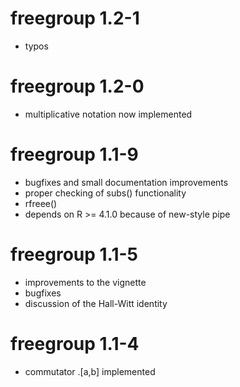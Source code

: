 # freegroup 1.2-1

- typos

# freegroup 1.2-0

- multiplicative notation now implemented

# freegroup 1.1-9

- bugfixes and small documentation improvements
- proper checking of subs() functionality
- rfreee()
- depends on R >= 4.1.0 because of new-style pipe

# freegroup 1.1-5

- improvements to the vignette
- bugfixes
- discussion of the Hall-Witt identity

# freegroup 1.1-4

- commutator .[a,b] implemented

